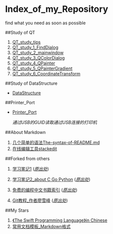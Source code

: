 Index_of_my_Repository
======================
find what you need as soon as possible

##Study of QT
1. [QT_study_tips](https://github.com/sweetfish/QT_study_tips)
2. [QT_study_1_FindDialog](https://github.com/sweetfish/QT_study_1_FindDialog)
2. [QT_study_2_mainwindow](https://github.com/sweetfish/QT_study_2_mainwindow)
3. [QT_study_3_QColorDialog](https://github.com/sweetfish/QT_study_3_QColorDialog)
4. [QT_study_4_QPainter](https://github.com/sweetfish/QT_study_4_QPainter)
5. [QT_study_5_QPainterGradient](https://github.com/sweetfish/QT_study_5_QPainterGradient)
6. [QT_study_6_CoordinateTransform](https://github.com/sweetfish/QT_study_6_CoordinateTransform)


##Study of DataStructure
- [DataStructure](https://github.com/sweetfish/DataStructure)

##Printer_Port
- [Printer_Port](https://github.com/sweetfish/Printer_Port)

  *通过USB的GUID读取通过USB连接的打印机*

##About Markdown
1. [几个简单的语法The-syntax-of-README.md](https://github.com/sweetfish/The-syntax-of-README.md)
2. [在线编辑工具stackedit](https://stackedit.io/)

##Forked from others
1. [学习笔记1](https://github.com/sweetfish/note)
([*原出处*](https://github.com/lzjun567/note))
  
2. [学习笔记2_about C Go Python](https://github.com/sweetfish/book)
([*原出处*](https://github.com/qyuhen/book))
  
3. [免费的编程中文书籍索引](https://github.com/sweetfish/free-programming-books-zh_CN)
([*原出处*](https://github.com/justjavac/free-programming-books-zh_CN))
  
4. [Git教程_作者廖雪峰](https://github.com/sweetfish/Git-Tutorial-By-liaoxuefeng)
([*原出处*](https://github.com/numbbbbb/Git-Tutorial-By-liaoxuefeng))

##My Stars
1. [《The Swift Programming Language》in Chinese](https://github.com/numbbbbb/the-swift-programming-language-in-chinese)
2. [常用文档模板_Markdown格式](https://github.com/renrousousuo/DocumentTemplate)
